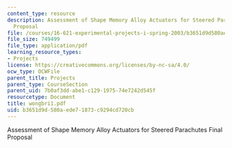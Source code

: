 ```yaml
---
content_type: resource
description: Assessment of Shape Memory Alloy Actuators for Steered Parachutes Final
  Proposal
file: /courses/16-621-experimental-projects-i-spring-2003/b3651d9d580aede71873c9294cd720cb_wongbri1.pdf
file_size: 749499
file_type: application/pdf
learning_resource_types:
- Projects
license: https://creativecommons.org/licenses/by-nc-sa/4.0/
ocw_type: OCWFile
parent_title: Projects
parent_type: CourseSection
parent_uid: 7b0af3dd-abe1-c129-1975-74e7242d545f
resourcetype: Document
title: wongbri1.pdf
uid: b3651d9d-580a-ede7-1873-c9294cd720cb
---
```

Assessment of Shape Memory Alloy Actuators for Steered Parachutes Final Proposal